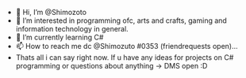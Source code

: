 - 👋 Hi, I’m @Shimozoto
- 👀 I’m interested in programming ofc, arts and crafts, gaming and information technology in general.
- 🌱 I’m currently learning C#
- 📫 How to reach me dc @Shimozuto #0353 (friendrequests open)...
- Thats all i can say right now. If u have any ideas for projects on C# programming or questions about anything -> DMS open :D
